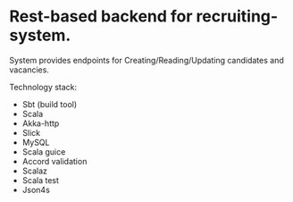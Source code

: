 # Rest-based backend for recruiting-system.
System provides endpoints for Creating/Reading/Updating candidates and vacancies.

Technology stack:
   * Sbt (build tool)
   * Scala
   * Akka-http
   * Slick
   * MySQL
   * Scala guice
   * Accord validation
   * Scalaz
   * Scala test
   * Json4s
